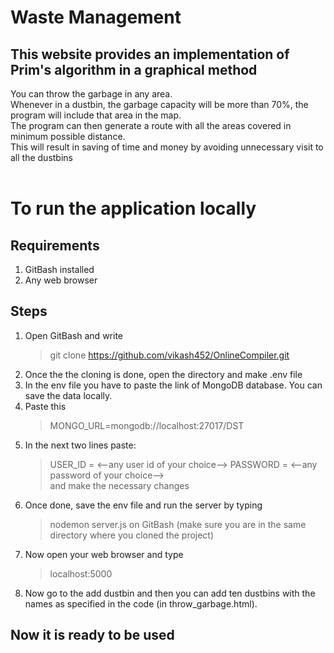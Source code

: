 # Waste Management

## This website provides an implementation of Prim's algorithm in a graphical method <br />

You can throw the garbage in any area. <br/>
Whenever in a dustbin, the garbage capacity will be more than 70%, the program will include that area in the map. <br/>
The program can then generate a route with all the areas covered in minimum possible distance. <br/>
This will result in saving of time and money by avoiding unnecessary visit to all the dustbins <br/><br/>

# To run the application locally

## Requirements

1. GitBash installed
2. Any web browser

## Steps

1. Open GitBash and write
   > git clone https://github.com/vikash452/OnlineCompiler.git
2. Once the the cloning is done, open the directory and make .env file
3. In the env file you have to paste the link of MongoDB database. You can save the data locally.
4. Paste this
   > MONGO_URL=mongodb://localhost:27017/DST
5. In the next two lines paste:
   > USER_ID = <--any user id of your choice-->
   > PASSWORD = <--any password of your choice-->  
   > and make the necessary changes
6. Once done, save the env file and run the server by typing
   > nodemon server.js
   > on GitBash (make sure you are in the same directory where you cloned the project)
7. Now open your web browser and type
   > localhost:5000
8. Now go to the add dustbin and then you can add ten dustbins with the names as specified in the code (in throw_garbage.html).

## Now it is ready to be used
